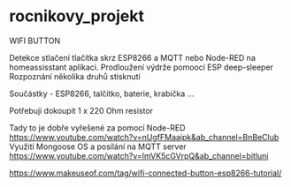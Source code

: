 # rocnikovy_projekt

WIFI BUTTON

Detekce stlačení tlačítka skrz ESP8266 a MQTT nebo Node-RED na homeassisstant aplikaci.
Prodloužení výdrže pomoocí ESP deep-sleeper
Rozpoznání několika druhů stisknutí

Součástky - ESP8266, talčítko, baterie, krabička ...

Potřebuji dokoupit 1 x 220 Ohm resistor

Tady to je dobře vyřešené za pomocí Node-RED
https://www.youtube.com/watch?v=nUgfFMaaipk&ab_channel=BnBeClub
Využití Mongoose OS a posílání na MQTT server
https://www.youtube.com/watch?v=ImVK5cGVrpQ&ab_channel=bitluni

https://www.makeuseof.com/tag/wifi-connected-button-esp8266-tutorial/
